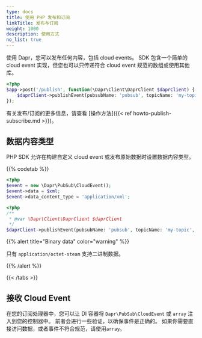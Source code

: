 ```yaml
---
type: docs
title: 使用 PHP 发布和订阅
linkTitle: 发布与订阅
weight: 1000
description: 使用方式
no_list: true
---
```


使用 Dapr，您可以发布任何内容，包括 cloud events。 SDK 包含一个简单的 cloud event 实现，但您也可以只传递符合 cloud event 规范的数组或使用其他库。

```php
<?php
$app->post('/publish', function(\Dapr\Client\DaprClient $daprClient) {
    $daprClient->publishEvent(pubsubName: 'pubsub', topicName: 'my-topic', data: ['something' => 'happened']);
});
```

有关发布/订阅的更多信息，请查看 [操作方法]({{< ref howto-publish-subscribe.md >}})。

## 数据内容类型

PHP SDK 允许在构建自定义 cloud event 或发布原始数据时设置数据内容类型。



{{% codetab %}}

```php
<?php
$event = new \Dapr\PubSub\CloudEvent();
$event->data = $xml;
$event->data_content_type = 'application/xml';
```



```php
<?php
/**
 * @var \Dapr\Client\DaprClient $daprClient 
 */
$daprClient->publishEvent(pubsubName: 'pubsub', topicName: 'my-topic', data: $raw_data, contentType: 'application/octet-stream');
```

{{% alert title="Binary data" color="warning" %}}

只有 `application/octet-steam` 支持二进制数据。

{{% /alert %}}



{{< /tabs >}}

## 接收 Cloud Event

在您的订阅处理器中，您可以让 DI 容器将 `Dapr\PubSub\CloudEvent` 或 `array` 注入到您的控制器中。 前者会进行一些验证，以确保事件是正确的。 如果你需要直接访问数据，或者事件不符合规范，请使用`array`。
